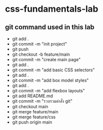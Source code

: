 # css-fundamentals-lab
## git command used in this lab
- git add .
- git commit -m "init project"
- git push
- git checkout -b feature/main 
- git commit -m "create main page" 
- git add .
- git commit -m "add basic CSS selectors"
- git add . 
- git commit -m "add box model styles"
- git add .
- git commit -m "add flexbox layouts"
- git add README.md
- git commit -m "รวบรวมคำสั่ง git"
- git checkout main
- git merge feature/main
- git merge feature/css
- git push origin main 